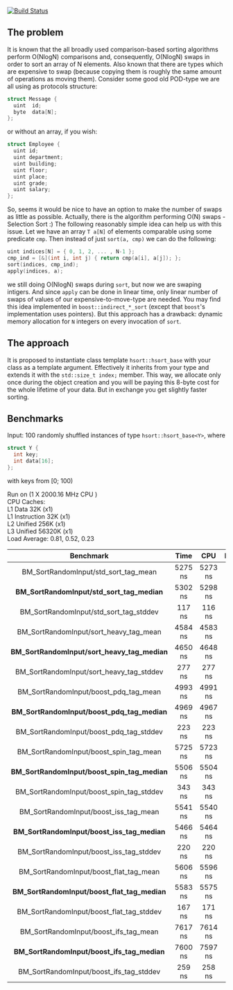 [![Build Status](https://travis-ci.com/nickitat/hsort.svg?branch=master)](https://travis-ci.com/nickitat/hsort)

## The problem

It is known that the all broadly used comparison-based sorting algorithms perform O(NlogN) comparisons and, consequently, O(NlogN) swaps in order to sort an array of N elements.
Also known that there are types which are expensive to swap (because copying them is roughly the same amount of operations as moving them).
Consider some good old POD-type we are all using as protocols structure:

```cpp
struct Message {
  uint  id;
  byte  data[N];
};
```

or without an array, if you wish:

```cpp
struct Employee {
  uint id;
  uint department;
  uint building;
  uint floor;
  uint place;
  uint grade;
  uint salary;
};
```

So, seems it would be nice to have an option to make the number of swaps as little as possible.
Actually, there is the algorithm performing O(N) swaps - Selection Sort :)
The following reasonably simple idea can help us with this issue.
Let we have an array `T a[N]` of elements comparable using some predicate `cmp`.
Then instead of just `sort(a, cmp)` we can do the following:
```cpp
uint indices[N] = { 0, 1, 2, ... , N-1 };
cmp_ind = [&](int i, int j) { return cmp(a[i], a[j]); };
sort(indices, cmp_ind);
apply(indices, a);
```
we still doing O(NlogN) swaps during `sort`, but now we are swaping intigers.
And since `apply` can be done in linear time, only linear number of swaps of values of our expensive-to-move-type are needed.
You may find this idea implemented in `boost::indirect_*_sort` (except that `boost`'s implementation uses pointers).
But this approach has a drawback: dynamic memory allocation for `N` integers on every invocation of `sort`.

## The approach

It is proposed to instantiate class template `hsort::hsort_base` with your class as a template argument.
Effectively it inherits from your type and extends it with the `std::size_t index;` member.
This way, we allocate only once during the object creation and you will be paying this 8-byte cost for the whole lifetime of your data.
But in exchange you get slightly faster sorting.

## Benchmarks

Input: 100 randomly shuffled instances of type `hsort::hsort_base<Y>`, where
```cpp
struct Y {
  int key;
  int data[16];
};
```
with keys from [0; 100)


Run on (1 X 2000.16 MHz CPU )<br/>
CPU Caches:<br/>
  L1 Data 32K (x1)<br/>
  L1 Instruction 32K (x1)<br/>
  L2 Unified 256K (x1)<br/>
  L3 Unified 56320K (x1)<br/>
Load Average: 0.81, 0.52, 0.23<br/>


**Benchmark**|**Time**|**CPU**|**Iterations**
:-----:|:-----:|:-----:|:-----:
BM\_SortRandomInput/std\_sort\_tag\_mean|5275 ns|5273 ns|10
**BM\_SortRandomInput/std\_sort\_tag\_median**|5302 ns|5298 ns|10
BM\_SortRandomInput/std\_sort\_tag\_stddev|117 ns|116 ns|10
BM\_SortRandomInput/sort\_heavy\_tag\_mean|4584 ns|4583 ns|10
**BM\_SortRandomInput/sort\_heavy\_tag\_median**|4650 ns|4648 ns|10
BM\_SortRandomInput/sort\_heavy\_tag\_stddev|277 ns|277 ns|10
BM\_SortRandomInput/boost\_pdq\_tag\_mean|4993 ns|4991 ns|10
**BM\_SortRandomInput/boost\_pdq\_tag\_median**|4969 ns|4967 ns|10
BM\_SortRandomInput/boost\_pdq\_tag\_stddev|223 ns|223 ns|10
BM\_SortRandomInput/boost\_spin\_tag\_mean|5725 ns|5723 ns|10
**BM\_SortRandomInput/boost\_spin\_tag\_median**|5506 ns|5504 ns|10
BM\_SortRandomInput/boost\_spin\_tag\_stddev|343 ns|343 ns|10
BM\_SortRandomInput/boost\_iss\_tag\_mean|5541 ns|5540 ns|10
**BM\_SortRandomInput/boost\_iss\_tag\_median**|5466 ns|5464 ns|10
BM\_SortRandomInput/boost\_iss\_tag\_stddev|220 ns|220 ns|10
BM\_SortRandomInput/boost\_flat\_tag\_mean|5606 ns|5596 ns|10
**BM\_SortRandomInput/boost\_flat\_tag\_median**|5583 ns|5575 ns|10
BM\_SortRandomInput/boost\_flat\_tag\_stddev|167 ns|171 ns|10
BM\_SortRandomInput/boost\_ifs\_tag\_mean|7617 ns|7614 ns|10
**BM\_SortRandomInput/boost\_ifs\_tag\_median**|7600 ns|7597 ns|10
BM\_SortRandomInput/boost\_ifs\_tag\_stddev|259 ns|258 ns|10
